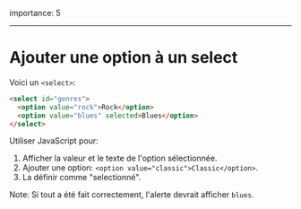 importance: 5

---

# Ajouter une option à un select

Voici un `<select>`:

```html
<select id="genres">
  <option value="rock">Rock</option>
  <option value="blues" selected>Blues</option>
</select>
```

Utiliser JavaScript pour:

1. Afficher la valeur et le texte de l'option sélectionnée.
2. Ajouter une option: `<option value="classic">Classic</option>`.
3. La définir comme "selectionné".

Note: Si tout a été fait correctement, l'alerte devrait afficher `blues`.
